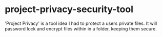 # project-privacy-security-tool
'Project Privacy' is a tool idea I had to protect a users private files. It will password lock and encrypt files within in a folder, keeping them secure.
